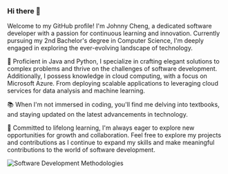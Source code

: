 ### Hi there 👋

Welcome to my GitHub profile! I'm Johnny Cheng, a dedicated software developer with a passion for continuous learning and innovation. Currently pursuing my 2nd Bachelor's degree in Computer Science, I'm deeply engaged in exploring the ever-evolving landscape of technology.

🚀 Proficient in Java and Python, I specialize in crafting elegant solutions to complex problems and thrive on the challenges of software development. Additionally, I possess knowledge in cloud computing, with a focus on Microsoft Azure. From deploying scalable applications to leveraging cloud services for data analysis and machine learning.

📚 When I'm not immersed in coding, you'll find me delving into textbooks, and staying updated on the latest advancements in technology.

🌱 Committed to lifelong learning, I'm always eager to explore new opportunities for growth and collaboration. Feel free to explore my projects and contributions as I continue to expand my skills and make meaningful contributions to the world of software development.

![Software Development Methodologies](https://www.epsoftinc.com/wp-content/uploads/2020/04/EPSoft-AI-1.jpg.webp)
